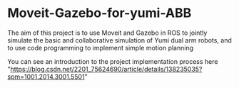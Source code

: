 # Moveit-Gazebo-for-yumi-ABB
The aim of this project is to use Moveit and Gazebo in ROS to jointly simulate the basic and collaborative simulation of Yumi dual arm robots, and to use code programming to implement simple motion planning

You can see an introduction to the project implementation process here "https://blog.csdn.net/2201_75624690/article/details/138235035?spm=1001.2014.3001.5501"
